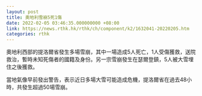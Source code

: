 ```yaml
---
layout: post
title: 奧地利雪崩5死1傷
date: 2022-02-05 03:46:35.000000000 +08:00
link: https://news.rthk.hk/rthk/ch/component/k2/1632041-20220205.htm
categories: rthk
---
```


奧地利西部的提洛爾省發生多場雪崩，其中一場造成5人死亡，1人受傷獲救，送院救治，暫時未知死傷者的國籍及身份。另一宗雪崩發生在瑟爾登鎮，5人被大雪埋住之後獲救。

當地氣像早前發出警告，表示近日多場大雪可能造成危機，提洛爾省在過去48小時，共發生超過50場雪崩。
 
